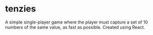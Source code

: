 # tenzies
A simple single-player game where the player must capture a set of 10 numbers of the same value, as fast as possible. Created using React.
